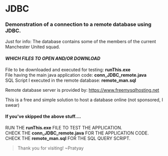# JDBC

### Demonstration of a connection to a remote database using JDBC. 

Just for info: The database contains some of the members of the current Manchester United squad.

#### ___WHICH FILES TO OPEN AND/OR DOWNLOAD___

File to be downloaded and executed for testing:      **runThis.exe**     
File having the main java application code:          **conn_JDBC_remote.java**     
SQL Script I executed in the remote database:        **remote_man.sql**   

Remote database server is provided by: https://www.freemysqlhosting.net

This is a free and simple solution to host a database online (not sponsored, I swear)

#### If you've skipped the above stuff....

RUN THE **runThis.exe** FILE TO TEST THE APPLICATION.     
CHECK THE **conn_JDBC_remote.java** FOR THE APPLICATION CODE.     
CHECK THE **remote_man.sql** FOR THE SQL QUERY SCRIPT.

>Thank you for visiting!
~Pratyay
